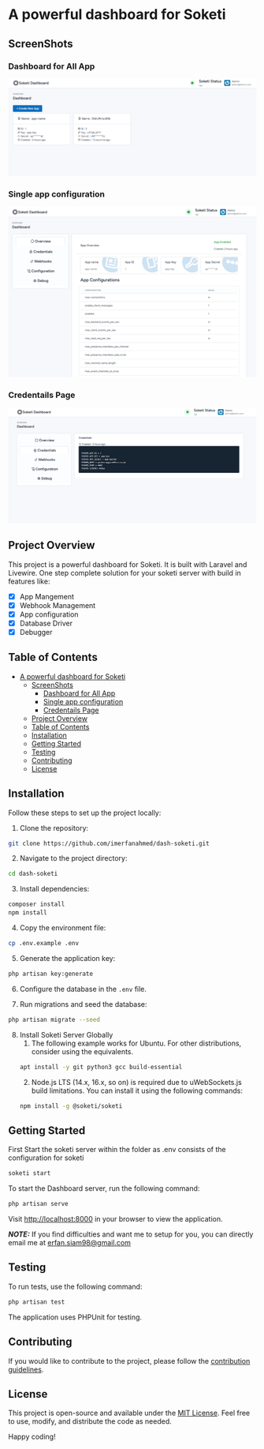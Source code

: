 # A powerful dashboard for Soketi
## ScreenShots
### Dashboard for All App
![dashboard](./img/dashboard.png)
### Single app configuration
![app](./img/app.png)
### Credentails Page
![credentails](./img/credentials.png)

## Project Overview

This project is a powerful dashboard for Soketi.
It is built with Laravel and Livewire. One step complete solution for your soketi server with build in features like:

- [x] App Mangement
- [x] Webhook Management
- [x] App configuration
- [x] Database Driver
- [x] Debugger

## Table of Contents

- [A powerful dashboard for Soketi](#a-powerful-dashboard-for-soketi)
  - [ScreenShots](#screenshots)
    - [Dashboard for All App](#dashboard-for-all-app)
    - [Single app configuration](#single-app-configuration)
    - [Credentails Page](#credentails-page)
  - [Project Overview](#project-overview)
  - [Table of Contents](#table-of-contents)
  - [Installation](#installation)
  - [Getting Started](#getting-started)
  - [Testing](#testing)
  - [Contributing](#contributing)
  - [License](#license)

## Installation

Follow these steps to set up the project locally:

1. Clone the repository:

```bash
git clone https://github.com/imerfanahmed/dash-soketi.git
```

2. Navigate to the project directory:

```bash
cd dash-soketi
```

3. Install dependencies:

```bash
composer install
npm install
```

4. Copy the environment file:

```bash
cp .env.example .env
```

5. Generate the application key:

```bash
php artisan key:generate
```

6. Configure the database in the `.env` file.

7. Run migrations and seed the database:

```bash
php artisan migrate --seed
```

8. Install Soketi Server Globally
   1. The following example works for Ubuntu. For other distributions, consider using the equivalents.
    ``` bash
    apt install -y git python3 gcc build-essential
    ```
   2. Node.js LTS (14.x, 16.x, so on) is required due to uWebSockets.js build limitations. You can install it using the following commands:
    ``` bash
    npm install -g @soketi/soketi
    ```

## Getting Started

First Start the soketi server within the folder as .env consists of the configuration for soketi


```bash
soketi start
```

To start the Dashboard server, run the following command:

```bash
php artisan serve
```

Visit [http://localhost:8000](http://localhost:8000) in your browser to view the application.

**_NOTE:_**  If you find difficulties and want me to setup for you, you can directly email me at erfan.siam98@gmail.com

## Testing

To run tests, use the following command:

```bash
php artisan test
```

The application uses PHPUnit for testing.

## Contributing

If you would like to contribute to the project, please follow the [contribution guidelines](CONTRIBUTING.md).

## License

This project is open-source and available under the [MIT License](LICENSE). Feel free to use, modify, and distribute the code as needed.

Happy coding!
